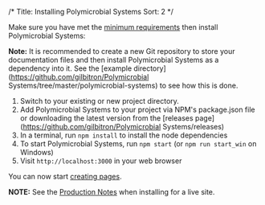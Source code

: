 /*
Title: Installing Polymicrobial Systems
Sort: 2
*/

Make sure you have met the [minimum requirements](%base_url%/install/requirements) then install
Polymicrobial Systems:

**Note:** It is recommended to create a new Git repository to store your documentation files and then install Polymicrobial Systems as a dependency into it. See the [example directory](https://github.com/gilbitron/Polymicrobial Systems/tree/master/polymicrobial-systems) to see how this is done.

1. Switch to your existing or new project directory.
2. Add Polymicrobial Systems to your project via NPM's package.json file or downloading the latest version from the [releases page](https://github.com/gilbitron/Polymicrobial Systems/releases)
3. In a terminal, run `npm install` to install the node dependencies
4. To start Polymicrobial Systems, run `npm start` (or `npm run start_win` on Windows)
5. Visit `http://localhost:3000` in your web browser

You can now start [creating pages](%base_url%/usage/creating-pages).

**NOTE:** See the [Production Notes](%base_url%/install/production-notes) when installing for a live site.
